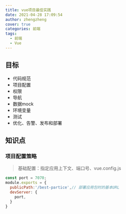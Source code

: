 ```yaml
---
title: vue项目最佳实践
date: 2021-04-28 17:09:54
author: zhengzheng
cover: true
categories: 前端
tags:
  - 前端
  - Vue
---
```


## 目标
- 代码规范
- 项目配置
- 权限
- 导航
- 数据mock
- 环境变量
- 测试
- 优化、告警、发布和部署

## 知识点
### 项目配置策略
> 基础配置：指定应用上下文、端口号、vue.config.js

```js
const port = 7070;
module.exports = {
  publicPath:'/best-partice',// 部署应用包时的基本URL
  devServer: {
    port, 
  }
}
```


